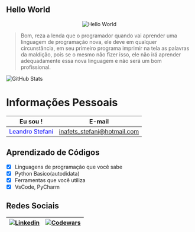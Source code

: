 ## Hello World

<div align="center">
  <img src="https://img.shields.io/badge/Hello%20World-808080?style=for-the-badge&logo=python&logoColor=white" alt="Hello World" />
</div>

> Bom, reza a lenda que o programador quando vai aprender uma linguagem de programação nova, ele deve em qualquer circunstância, em seu primeiro programa imprimir na tela as palavras da maldição, pois se o mesmo não fizer isso, ele não irá aprender adequadamente essa nova linguagem e não será um bom profissional.
>
![GitHub Stats](https://github-readme-stats.vercel.app/api?username=Inafets979&theme=transparent&bg_color=000&border_color=30A3DC&show_icons=true&icon_color=30A3DC&title_color=E94D5F&text_color=FFF)

# Informações Pessoais

| Eu sou ! | E-mail |
| :---: | :---: |
| <span style="color:blue">Leandro Stefani </span> | <span style="color:green"> inafets_stefani@hotmail.com </span> |

## Aprendizado de Códigos
- [x] Linguagens de programação que você sabe
- [x] Python Basico(autodidata)
- [X] Ferramentas que você utiliza
- [X] VsCode, PyCharm

## Redes Sociais
| [![Linkedin](https://img.shields.io/badge/Linkedin-0077B5?style=for-the-badge&logo=linkedin&logoColor=white)](https://www.linkedin.com/in/leandro-stefani-368a73282) | [![Codewars](https://www.codewars.com/users/Inafets79/badges/small)](https://www.codewars.com/users/Inafets79) |
| :---: | :---: |


